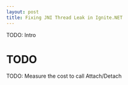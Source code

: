 ```yaml
---
layout: post
title: Fixing JNI Thread Leak in Ignite.NET
---
```


TODO: Intro


# TODO

TODO: Measure the cost to call Attach/Detach